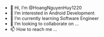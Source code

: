 - 👋 Hi, I’m @HoangNguyenHuy1220
- 👀 I’m interested in Android Development
- 🌱 I’m currently learning Software Engineer
- 💞️ I’m looking to collaborate on ...
- 📫 How to reach me ...

<!---
HoangNguyenHuy1220/HoangNguyenHuy1220 is a ✨ special ✨ repository because its `README.md` (this file) appears on your GitHub profile.
You can click the Preview link to take a look at your changes.
--->

